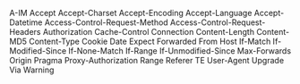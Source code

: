 A-IM
Accept
Accept-Charset
Accept-Encoding
Accept-Language
Accept-Datetime
Access-Control-Request-Method
Access-Control-Request-Headers
Authorization
Cache-Control
Connection
Content-Length
Content-MD5
Content-Type
Cookie
Date
Expect
Forwarded
From
Host
If-Match
If-Modified-Since
If-None-Match
If-Range
If-Unmodified-Since
Max-Forwards
Origin
Pragma
Proxy-Authorization
Range
Referer
TE
User-Agent
Upgrade
Via
Warning